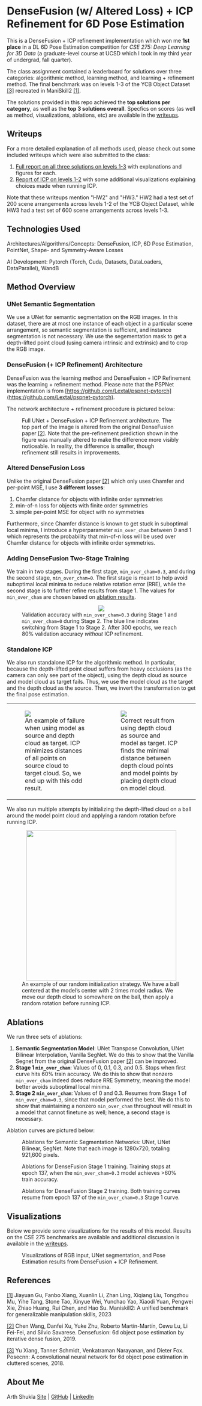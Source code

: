 # DenseFusion (w/ Altered Loss) + ICP Refinement for 6D Pose Estimation

This is a DenseFusion + ICP refinement implementation which won me **1st place** in a DL 6D Pose Estimation competition for _CSE 275: Deep Learning for 3D Data_ (a graduate-level course at UCSD which I took in my third year of undergrad, fall quarter).

The class assignment contained a leaderboard for solutions over three categories: algorithmic method, learning method, and learning + refinement method. The final benchmark was on levels 1-3 of the YCB Object Dataset [[3]](#3) recreated in ManiSkill2 [[1]](#1).

The solutions provided in this repo achieved the **top solutions per category**, as well as the **top 3 solutions overall**. Specfics on scores (as well as method, visualizations, ablations, etc) are available in the [writeups](#writeups).

## Writeups

For a more detailed explanation of all methods used, please check out some included writeups which were also submitted to the class:

1. [Full report on all three solutions on levels 1-3](./writeups/DF_ICP_1-3.pdf) with explanations and figures for each.
2. [Report of ICP on levels 1-2](./writeups/ICP_1-2.pdf) with some additional visualizations explaining choices made when running ICP.

Note that these writeups mention "HW2" and "HW3." HW2 had a test set of 200 scene arrangements across levels 1-2 of the YCB Object Dataset, while HW3 had a test set of 600 scene arrangements across levels 1-3.

## Technologies Used

Architectures/Algorithms/Concepts: DenseFusion, ICP, 6D Pose Estimation, PointNet, Shape- and Symmetry-Aware Losses

AI Development: Pytorch (Torch, Cuda, Datasets, DataLoaders, DataParallel), WandB

## Method Overview

### UNet Semantic Segmentation

We use a UNet for semantic segmentation on the RGB images. In this dataset, there are at most one instance of each object in a particular scene arrangement, so semantic segmentation is sufficient, and instance segmentation is not necessary. We use the segementation mask to get a depth-lifted point cloud (using camera intrinsic and extrinsic) and to crop the RGB image.

### DenseFusion (+ ICP Refinement) Architecture

DenseFusion was the learning method and DenseFusion + ICP Refinement was the learning + refinement method. Please note that the PSPNet implementation is from [https://github.com/Lextal/pspnet-pytorch](https://github.com/Lextal/pspnet-pytorch).

The network architecture + refinement procedure is pictured below:

<figure>
  <div align="center">
    <img src="./assets/densefusion_icp_refine_architecture.png" alt="">
  </div>
  <figcaption>Full UNet + DenseFusion + ICP Refinement architecture. The top part of the image is altered from the original DenseFusion paper <a href="#2">[2]</a>. Note that the pre-refinement prediction shown in the figure was manually altered to make the difference more visibly noticeable. In reality, the difference is smaller, though refinement still results in improvements.</figcaption>
</figure>

### Altered DenseFusion Loss

Unlike the original DenseFusion paper [[2]](#2) which only uses Chamfer and per-point MSE, I use **3 different losses**:

1. Chamfer distance for objects with infinite order symmetries
2. min-of-n loss for objects with finite order symmetries
3. simple per-point MSE for object with no symmetries

Furthermore, since Chamfer distance is known to get stuck in suboptimal local minima, I introduce a hyperparameter `min_over_cham` between 0 and 1 which represents the probability that min-of-n loss will be used over Chamfer distance for objects with infinite order symmetries.

### Adding DenseFusion Two-Stage Training

We train in two stages. During the first stage, `min_over_cham=0.3`, and during the second stage, `min_over_cham=0`. The first stage is meant to help avoid suboptimal local minima to reduce relative rotation error (RRE), while the second stage is to further refine results from stage 1. The values for `min_over_cham` are chosen based on [ablation results](#ablations).

<figure>
  <div align="center">
    <img src="./assets/densefusion_optimal_staged_validation.png" />
  </div>
  <figcaption>Validation accuracy with <code>min_over_cham=0.3</code> during Stage 1 and <code>min_over_cham=0</code> during Stage 2. The blue line indicates switching from Stage 1 to Stage 2. After 300 epochs, we reach 80% validation accuracy <i>without</i> ICP refinement.</figcaption>
</figure>

### Standalone ICP

We also run standalone ICP for the algorithmic method. In particular, because the depth-lifted point cloud suffers from heavy occlusions (as the camera can only see part of the object), using the depth cloud as source and model cloud as target fails. Thus, we use the model cloud as the target and the depth cloud as the source. Then, we invert the transformation to get the final pose estimation.

<table>
  <tr>
    <td>
      <figure>
        <img src="./assets/icp_incorrect_source_targ.png"/>
        <figcaption>An example of failure when using model as source and depth cloud as target. ICP minimizes distances of all points on source cloud to target cloud. So, we end up with this odd result.</figcaption>
      </figure>
    </td>
    <td>
      <figure>
        <img src="./assets/icp_correct_source_targ.png" />
        <figcaption>Correct result from using depth cloud as source and model as target. ICP finds the minimal distance between depth cloud points and model points by placing depth cloud on model cloud.</figcaption>
      </figure>
    </td>
  </tr>
</table>

We also run multiple attempts by initializing the depth-lifted cloud on a ball around the model point cloud and applying a random rotation before running ICP.
<figure>
  <div align="center">
    <img src="./assets/icp_initialization_example.png" width="400"/>
  </div>
  <figcaption>An example of our random initialization strategy. We have a ball centered at the model’s center with 2 times model radius. We move our depth cloud to somewhere on the ball, then apply a random rotation before running ICP.</figcaption>
</figure>

## Ablations

We run three sets of ablations:

1. **Semantic Segmentation Model**: UNet Transpose Convolution, UNet Bilinear Interpolation, Vanilla SegNet. We do this to show that the Vanilla Segnet from the original DenseFusion paper [[2]](#2) can be improved.
2. **Stage 1 `min_over_cham`**: Values of 0, 0.1, 0.3, and 0.5. Stops when first curve hits 60% train accuracy. We do this to show that nonzero `min_over_cham` indeed does reduce RRE Symmetry, meaning the model better avoids suboptimal local minima.
3. **Stage 2 `min_over_cham`**: Values of 0 and 0.3. Resumes from Stage 1 of `min_over_cham=0.3`, since that model performed the best. We do this to show that maintaining a nonzero `min_over_cham` throughout will result in a model that cannot finetune as well; hence, a second stage is necessary.

Ablation curves are pictured below:

<p>
  <figure>
    <div align="center">
      <img src="./assets/ablations_segmentation.png" alt="" />
    </div>
    <figcaption>Ablations for Semantic Segmentation Networks: UNet, UNet Bilinear, SegNet. Note that each image is 1280x720, totaling 921,600 pixels.</figcaption>
  </figure>
</p>

<p>
  <figure>
    <div align="center">
      <img src="./assets/ablations_stage1.png" alt="" />
    </div>
    <figcaption>Ablations for DenseFusion Stage 1 training. Training stops at epoch 137, when the <code>min_over_cham=0.3</code> model achieves >60% train accuracy.</figcaption>
  </figure>
</p>

<p>
  <figure>
    <div align="center">
      <img src="./assets/ablations_stage2.png" alt="" />
    </div>
    <figcaption>Ablations for DenseFusion Stage 2 training. Both training curves resume from epoch 137 of the <code>min_over_cham=0.3</code> Stage 1 curve.</figcaption>
  </figure>
</p>

## Visualizations

Below we provide some visualizations for the results of this model. Results on the CSE 275 benchmarks are available and additional discussion is available in the [writeups](#writeups).

<figure>
  <div align="center">
    <img src="./assets/visualization.png" alt="" />
  </div>
  <figcaption>Visualizations of RGB input, UNet segmentation, and Pose Estimation results from DenseFusion + ICP Refinement.</figcaption>
</figure>

## References
<a id="1" href="https://arxiv.org/abs/2302.04659" target="_blank">[1]</a> 
Jiayuan Gu, Fanbo Xiang, Xuanlin Li, Zhan Ling, Xiqiang Liu, Tongzhou Mu, Yihe Tang, Stone Tao, Xinyue Wei, Yunchao Yao, Xiaodi Yuan, Pengwei Xie, Zhiao Huang, Rui Chen, and Hao Su. Maniskill2: A unified benchmark for generalizable manipulation skills, 2023

<a id="2" href="https://arxiv.org/abs/1901.04780" target="_blank">[2]</a> 
Chen Wang, Danfei Xu, Yuke Zhu, Roberto Mart&iacute;n-Mart&iacute;n, Cewu Lu, Li Fei-Fei, and Silvio Savarese. Densefusion: 6d object pose estimation by iterative dense fusion, 2019.

<a id="3" href="https://arxiv.org/abs/1711.00199" target="_blank">[3]</a>
Yu Xiang, Tanner Schmidt, Venkatraman Narayanan, and Dieter Fox. Posecnn: A convolutional neural network for 6d object pose estimation in cluttered scenes, 2018.

## About Me

Arth Shukla [Site](https://arth.website) | [GitHub](https://github.com/arth-shukla) | [LinkedIn](https://www.linkedin.com/in/arth-shukla/)
